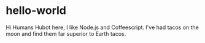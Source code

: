 # hello-world
Hi Humans
Hubot here, I like Node.js and Coffeescript.
I've had tacos on the moon and find them far superior to Earth tacos.
